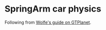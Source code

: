 # SpringArm car physics

Following from [Wolfe's guide on GTPlanet](https://www.gtplanet.net/forum/threads/gdsim-v0-4a-autocross-and-custom-setups.396400/).
